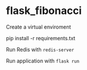 # flask_fibonacci


Create a virtual enviroment

pip install -r requirements.txt

Run Redis with 
    `redis-server`


Run application with 
    `flask run`
